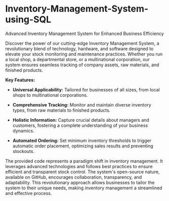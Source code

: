 # Inventory-Management-System-using-SQL
Advanced Inventory Management System for Enhanced Business Efficiency

Discover the power of our cutting-edge Inventory Management System, a revolutionary blend of technology, hardware, and software designed to elevate your stock monitoring and maintenance practices. Whether you run a local shop, a departmental store, or a multinational corporation, our system ensures seamless tracking of company assets, raw materials, and finished products.

**Key Features:**

- **Universal Applicability:** Tailored for businesses of all sizes, from local shops to multinational corporations.
  
- **Comprehensive Tracking:** Monitor and maintain diverse inventory types, from raw materials to finished products.

- **Holistic Information:** Capture crucial details about managers and customers, fostering a complete understanding of your business dynamics.

- **Automated Ordering:** Set minimum inventory thresholds to trigger automatic order placement, optimizing sales results and preventing stockouts.


The provided code represents a paradigm shift in inventory management. It leverages advanced technologies and follows best practices to ensure efficient and transparent stock control. The system's open-source nature, available on GitHub, encourages collaboration, transparency, and adaptability. This revolutionary approach allows businesses to tailor the system to their unique needs, making inventory management a streamlined and effective process.
